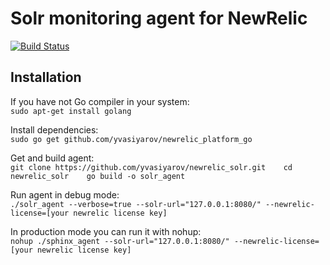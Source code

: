 Solr monitoring agent for NewRelic
===============
[![Build Status](https://travis-ci.org/yvasiyarov/newrelic_solr.png)](https://travis-ci.org/yvasiyarov/newrelic_solr)

Installation
-------------

If you have not Go compiler in your system:   
`sudo apt-get install golang`  

Install dependencies:   
`sudo go get github.com/yvasiyarov/newrelic_platform_go`   

Get and build agent:   
`git clone https://github.com/yvasiyarov/newrelic_solr.git   
cd newrelic_solr   
go build -o solr_agent`   

Run agent in debug mode:   
`./solr_agent --verbose=true --solr-url="127.0.0.1:8080/" --newrelic-license=[your newrelic license key]`   

In production mode you can run it with nohup:  
`nohup ./sphinx_agent --solr-url="127.0.0.1:8080/" --newrelic-license=[your newrelic license key]`  


